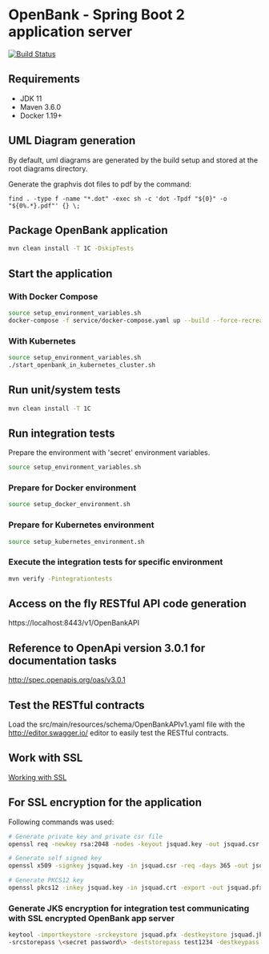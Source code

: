 # OpenBank - Spring Boot 2 application server

[![Build Status](https://travis-ci.com/andyholst/openbank-spring.svg?branch=master)](https://travis-ci.com/andyholst/openbank-spring)
## Requirements

* JDK 11
* Maven 3.6.0
* Docker 1.19+

## UML Diagram generation

By default, uml diagrams are generated by the build setup and stored at the root diagrams directory.

Generate the graphvis dot files to pdf by the command:

`find . -type f -name "*.dot" -exec sh -c 'dot -Tpdf "${0}" -o "${0%.*}.pdf"' {} \;`

## Package OpenBank application

```bash
mvn clean install -T 1C -DskipTests
```

## Start the application

### With Docker Compose

```bash
source setup_environment_variables.sh
docker-compose -f service/docker-compose.yaml up --build --force-recreate
```

### With Kubernetes

```bash
source setup_environment_variables.sh
./start_openbank_in_kubernetes_cluster.sh
```

## Run unit/system tests

```bash
mvn clean install -T 1C
```

## Run integration tests

Prepare the environment with 'secret' environment variables.

```bash
source setup_environment_variables.sh
```

### Prepare for Docker environment

```bash
source setup_docker_environment.sh
```

### Prepare for Kubernetes environment

```bash
source setup_kubernetes_environment.sh
```

### Execute the integration tests for specific environment

```bash
mvn verify -Pintegrationtests
```

## Access on the fly RESTful API code generation

https://localhost:8443/v1/OpenBankAPI

## Reference to OpenApi version 3.0.1 for documentation tasks

http://spec.openapis.org/oas/v3.0.1


## Test the RESTful contracts

Load the src/main/resources/schema/OpenBankAPIv1.yaml file with the 
http://editor.swagger.io/ editor to easily test the RESTful 
contracts.

## Work with SSL

[Working with SSL](doc/working_with_ssl.MD)

## For SSL encryption for the application

Following commands was used:

````bash
# Generate private key and private csr file
openssl req -newkey rsa:2048 -nodes -keyout jsquad.key -out jsquad.csr

# Generate self signed key
openssl x509 -signkey jsquad.key -in jsquad.csr -req -days 365 -out jsquad.crt

# Generate PKCS12 key
openssl pkcs12 -inkey jsquad.key -in jsquad.crt -export -out jsquad.pfx
````

### Generate JKS encryption for integration test communicating with SSL encrypted OpenBank app server

````bash
keytool -importkeystore -srckeystore jsquad.pfx -destkeystore jsquad.jks -srcstoretype PKCS12 -deststoretype JKS \
-srcstorepass \<secret password\> -deststorepass test1234 -destkeypass test1234
````
